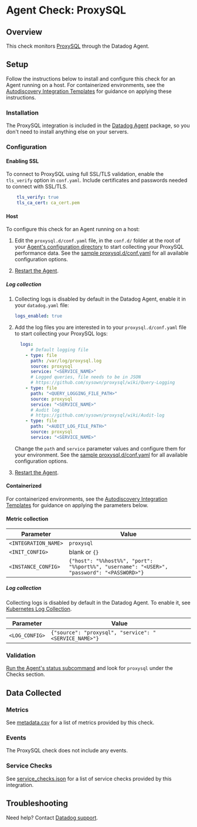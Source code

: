 # Agent Check: ProxySQL

## Overview

This check monitors [ProxySQL][1] through the Datadog Agent.

## Setup

Follow the instructions below to install and configure this check for an Agent running on a host. For containerized environments, see the [Autodiscovery Integration Templates][2] for guidance on applying these instructions.

### Installation

The ProxySQL integration is included in the [Datadog Agent][3] package, so you don't need to install anything else on your servers.

### Configuration

#### Enabling SSL
To connect to ProxySQL using full SSL/TLS validation, enable the `tls_verify` option in `conf.yaml`. Include certificates and passwords needed to connect with SSL/TLS.

```yaml
    tls_verify: true
    tls_ca_cert: ca_cert.pem
```

<!-- xxx tabs xxx -->
<!-- xxx tab "Host" xxx -->

#### Host

To configure this check for an Agent running on a host:

1. Edit the `proxysql.d/conf.yaml` file, in the `conf.d/` folder at the root of your [Agent's configuration directory][4] to start collecting your ProxySQL performance data. See the [sample proxysql.d/conf.yaml][5] for all available configuration options.

2. [Restart the Agent][6].

##### Log collection

<!-- partial
{{< site-region region="us3" >}}
**Log collection is not supported for the Datadog {{< region-param key="dd_site_name" >}} site**.
{{< /site-region >}}
partial -->

1. Collecting logs is disabled by default in the Datadog Agent, enable it in your `datadog.yaml` file:

   ```yaml
   logs_enabled: true
   ```

2. Add the log files you are interested in to your `proxysql.d/conf.yaml` file to start collecting your ProxySQL logs:

   ```yaml
     logs:
         # Default logging file
       - type: file
         path: /var/log/proxysql.log
         source: proxysql
         service: "<SERVICE_NAME>"
         # Logged queries, file needs to be in JSON
         # https://github.com/sysown/proxysql/wiki/Query-Logging
       - type: file
         path: "<QUERY_LOGGING_FILE_PATH>"
         source: proxysql
         service: "<SERVICE_NAME>"
         # Audit log
         # https://github.com/sysown/proxysql/wiki/Audit-log
       - type: file
         path: "<AUDIT_LOG_FILE_PATH>"
         source: proxysql
         service: "<SERVICE_NAME>"
   ```

    Change the `path` and `service` parameter values and configure them for your environment. See the [sample proxysql.d/conf.yaml][5] for all available configuration options.

3. [Restart the Agent][6].

<!-- xxz tab xxx -->
<!-- xxx tab "Containerized" xxx -->

#### Containerized

For containerized environments, see the [Autodiscovery Integration Templates][2] for guidance on applying the parameters below.

#### Metric collection

| Parameter            | Value                                                      |
|----------------------|------------------------------------------------------------|
| `<INTEGRATION_NAME>` | `proxysql`                                                   |
| `<INIT_CONFIG>`      | blank or `{}`                                              |
| `<INSTANCE_CONFIG>`  | `{"host": "%%host%%", "port": "%%port%%", "username": "<USER>", "password": "<PASSWORD>"}`       |

##### Log collection

<!-- partial
{{< site-region region="us3" >}}
**Log collection is not supported for the Datadog {{< region-param key="dd_site_name" >}} site**.
{{< /site-region >}}
partial -->

Collecting logs is disabled by default in the Datadog Agent. To enable it, see [Kubernetes Log Collection][7].

| Parameter      | Value                                     |
|----------------|-------------------------------------------|
| `<LOG_CONFIG>` | `{"source": "proxysql", "service": "<SERVICE_NAME>"}` |

<!-- xxz tab xxx -->
<!-- xxz tabs xxx -->

### Validation

[Run the Agent's status subcommand][8] and look for `proxysql` under the Checks section.

## Data Collected

### Metrics

See [metadata.csv][9] for a list of metrics provided by this check.

### Events

The ProxySQL check does not include any events.

### Service Checks

See [service_checks.json][10] for a list of service checks provided by this integration.

## Troubleshooting

Need help? Contact [Datadog support][11].


[1]: https://proxysql.com/
[2]: https://docs.datadoghq.com/agent/kubernetes/integrations/
[3]: https://app.datadoghq.com/account/settings#agent
[4]: https://docs.datadoghq.com/agent/guide/agent-configuration-files/#agent-configuration-directory
[5]: https://github.com/DataDog/integrations-core/blob/master/proxysql/datadog_checks/proxysql/data/conf.yaml.example
[6]: https://docs.datadoghq.com/agent/guide/agent-commands/#start-stop-and-restart-the-agent
[7]: https://docs.datadoghq.com/agent/kubernetes/log/
[8]: https://docs.datadoghq.com/agent/guide/agent-commands/#agent-status-and-information
[9]: https://github.com/DataDog/integrations-core/blob/master/proxysql/metadata.csv
[10]: https://github.com/DataDog/integrations-core/blob/master/proxysql/assets/service_checks.json
[11]: https://docs.datadoghq.com/help
